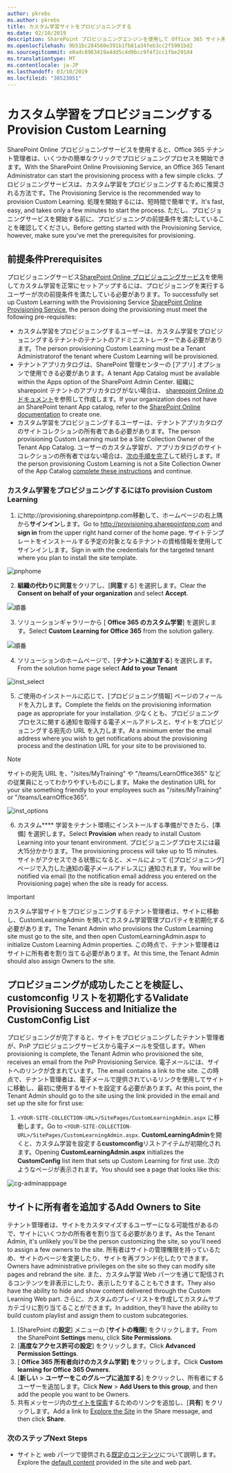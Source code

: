 ```yaml
---
author: pkrebs
ms.author: pkrebs
title: カスタム学習サイトをプロビジョニングする
ms.date: 02/10/2019
description: SharePoint プロビジョニングエンジンを使用して Office 365 サイト用のカスタム学習をプロビジョニングする
ms.openlocfilehash: 9b51bc284560e391b1fb81a34feb3cc2f5901bd2
ms.sourcegitcommit: e0adc8963419a4dd5c4d9bcc9f4f2cc1fbe291d4
ms.translationtype: MT
ms.contentlocale: ja-JP
ms.lasthandoff: 03/10/2019
ms.locfileid: "30523051"
---
```

# <a name="provision-custom-learning"></a><span data-ttu-id="dfc3c-103">カスタム学習をプロビジョニングする</span><span class="sxs-lookup"><span data-stu-id="dfc3c-103">Provision Custom Learning</span></span> 

<span data-ttu-id="dfc3c-104">SharePoint Online プロビジョニングサービスを使用すると、Office 365 テナント管理者は、いくつかの簡単なクリックでプロビジョニングプロセスを開始できます。</span><span class="sxs-lookup"><span data-stu-id="dfc3c-104">With the SharePoint Online Provisioning Service, an Office 365 Tenant Administrator can start the provisioning process with a few simple clicks.</span></span> <span data-ttu-id="dfc3c-105">プロビジョニングサービスは、カスタム学習をプロビジョニングするために推奨される方法です。</span><span class="sxs-lookup"><span data-stu-id="dfc3c-105">The Provisioning Service is the recommended way to provision Custom Learning.</span></span> <span data-ttu-id="dfc3c-106">処理を開始するには、短時間で簡単です。</span><span class="sxs-lookup"><span data-stu-id="dfc3c-106">It's fast, easy, and takes only a few minutes to start the process.</span></span> <span data-ttu-id="dfc3c-107">ただし、プロビジョニングサービスを開始する前に、プロビジョニングの前提条件を満たしていることを確認してください。</span><span class="sxs-lookup"><span data-stu-id="dfc3c-107">Before getting started with the Provisioning Service, however, make sure you've met the prerequisites for provisioning.</span></span>

## <a name="prerequisites"></a><span data-ttu-id="dfc3c-108">前提条件</span><span class="sxs-lookup"><span data-stu-id="dfc3c-108">Prerequisites</span></span>
 
<span data-ttu-id="dfc3c-109">プロビジョニングサービス[SharePoint Online プロビジョニングサービス](https://provisioning.sharepointpnp.com)を使用してカスタム学習を正常にセットアップするには、プロビジョニングを実行するユーザーが次の前提条件を満たしている必要があります。</span><span class="sxs-lookup"><span data-stu-id="dfc3c-109">To successfully set up Custom Learning with the Provisioning Service [SharePoint Online Provisioning Service](https://provisioning.sharepointpnp.com), the person doing the provisioning must meet the following pre-requisites:</span></span> 
 
- <span data-ttu-id="dfc3c-110">カスタム学習をプロビジョニングするユーザーは、カスタム学習をプロビジョニングするテナントのテナントのアドミニストレーターである必要があります。</span><span class="sxs-lookup"><span data-stu-id="dfc3c-110">The person provisioning Custom Learning must be a Tenant Administratorof the tenant where Custom Learning will be provisioned.</span></span>  
- <span data-ttu-id="dfc3c-111">テナントアプリカタログは、SharePoint 管理センターの [アプリ] オプションで使用できる必要があります。</span><span class="sxs-lookup"><span data-stu-id="dfc3c-111">A tenant App Catalog must be available within the Apps option of the SharePoint Admin Center.</span></span> <span data-ttu-id="dfc3c-112">組織に sharepoint テナントのアプリカタログがない場合は、 [sharepoint Online のドキュメント](https://docs.microsoft.com/en-us/sharepoint/use-app-catalog)を参照して作成します。</span><span class="sxs-lookup"><span data-stu-id="dfc3c-112">If your organization does not have an SharePoint tenant App catalog, refer to the [SharePoint Online documentation](https://docs.microsoft.com/en-us/sharepoint/use-app-catalog) to create one.</span></span>  
- <span data-ttu-id="dfc3c-113">カスタム学習をプロビジョニングするユーザーは、テナントアプリカタログのサイトコレクションの所有者である必要があります。</span><span class="sxs-lookup"><span data-stu-id="dfc3c-113">The person provisioning Custom Learning must be a Site Collection Owner of the Tenant App Catalog.</span></span> <span data-ttu-id="dfc3c-114">ユーザーのカスタム学習が、アプリカタログのサイトコレクションの所有者ではない場合は、[次の手順を完了](addappadmin.md)して続行します。</span><span class="sxs-lookup"><span data-stu-id="dfc3c-114">If the person provisioning Custom Learning is not a Site Collection Owner of the App Catalog [complete these instructions](addappadmin.md) and continue.</span></span> 

### <a name="to-provision-custom-learning"></a><span data-ttu-id="dfc3c-115">カスタム学習をプロビジョニングするには</span><span class="sxs-lookup"><span data-stu-id="dfc3c-115">To provision Custom Learning</span></span>

1. <span data-ttu-id="dfc3c-116">にhttp://provisioning.sharepointpnp.com移動して、ホームページの右上隅から**サインイン**します。</span><span class="sxs-lookup"><span data-stu-id="dfc3c-116">Go to http://provisioning.sharepointpnp.com and **sign in** from the upper right hand corner of the home page.</span></span>  <span data-ttu-id="dfc3c-117">サイトテンプレートをインストールする予定の対象となるテナントの資格情報を使用してサインインします。</span><span class="sxs-lookup"><span data-stu-id="dfc3c-117">Sign in with the  credentials for the targeted tenant where you plan to install the site template.</span></span>

![pnphome](media/inst_signin.png)

2. <span data-ttu-id="dfc3c-119">**組織の代わりに同意**をクリアし、[**同意**する] を選択します。</span><span class="sxs-lookup"><span data-stu-id="dfc3c-119">Clear the **Consent on behalf of your organization** and select **Accept**.</span></span>

![順番](media/inst_perms.png)

3. <span data-ttu-id="dfc3c-121">ソリューションギャラリーから [ **Office 365 のカスタム学習**] を選択します。</span><span class="sxs-lookup"><span data-stu-id="dfc3c-121">Select **Custom Learning for Office 365** from the solution gallery.</span></span>

![順番](media/inst_select.png)

4. <span data-ttu-id="dfc3c-123">ソリューションのホームページで、[**テナントに追加する**] を選択します。</span><span class="sxs-lookup"><span data-stu-id="dfc3c-123">From the solution home page select **Add to your Tenant**</span></span>

![inst_select](media/inst_add.png)

5. <span data-ttu-id="dfc3c-125">ご使用のインストールに応じて、[プロビジョニング情報] ページのフィールドを入力します。</span><span class="sxs-lookup"><span data-stu-id="dfc3c-125">Complete the fields on the provisioning information page as appropriate for your installation.</span></span> <span data-ttu-id="dfc3c-126">少なくとも、プロビジョニングプロセスに関する通知を取得する電子メールアドレスと、サイトをプロビジョニングする宛先の URL を入力します。</span><span class="sxs-lookup"><span data-stu-id="dfc3c-126">At a minimum enter the email address where you wish to get notifications about the provisioning process and the destination URL for your site to be provisioned to.</span></span>  
> [!NOTE]
> <span data-ttu-id="dfc3c-127">サイトの宛先 URL を、"/sites/MyTraining" や "/teams/LearnOffice365" などの従業員にとってわかりやすいものにします。</span><span class="sxs-lookup"><span data-stu-id="dfc3c-127">Make the destination URL for your site something friendly to your employees such as "/sites/MyTraining" or "/teams/LearnOffice365".</span></span>

![inst_options](media/inst_options.png)

6. <span data-ttu-id="dfc3c-129">カスタム\*\*\*\* 学習をテナント環境にインストールする準備ができたら、[準備] を選択します。</span><span class="sxs-lookup"><span data-stu-id="dfc3c-129">Select **Provision** when ready to install Custom Learning into your tenant environment.</span></span>  <span data-ttu-id="dfc3c-130">プロビジョニングプロセスには最大15分かかります。</span><span class="sxs-lookup"><span data-stu-id="dfc3c-130">The provisioning process will take up to 15 minutes.</span></span> <span data-ttu-id="dfc3c-131">サイトがアクセスできる状態になると、メールによって ([プロビジョニング] ページで入力した通知の電子メールアドレスに) 通知されます。</span><span class="sxs-lookup"><span data-stu-id="dfc3c-131">You will be notified via email (to the notification email address you entered on the Provisioning page) when the site is ready for access.</span></span> 

> [!IMPORTANT]
> <span data-ttu-id="dfc3c-132">カスタム学習サイトをプロビジョニングするテナント管理者は、サイトに移動し、CustomLearningAdmin を開いてカスタム学習管理プロパティを初期化する必要があります。</span><span class="sxs-lookup"><span data-stu-id="dfc3c-132">The Tenant Admin who provisions the Custom Learning site must go to the site, and then open CustomLearningAdmin.aspx to initialize Custom Learning Admin properties.</span></span> <span data-ttu-id="dfc3c-133">この時点で、テナント管理者はサイトに所有者を割り当てる必要があります。</span><span class="sxs-lookup"><span data-stu-id="dfc3c-133">At this time, the Tenant Admin should also assign Owners to the site.</span></span> 

## <a name="validate-provisioning-success-and-initialize-the-customconfig-list"></a><span data-ttu-id="dfc3c-134">プロビジョニングが成功したことを検証し、customconfig リストを初期化する</span><span class="sxs-lookup"><span data-stu-id="dfc3c-134">Validate Provisioning Success and Initialize the CustomConfig List</span></span>

<span data-ttu-id="dfc3c-135">プロビジョニングが完了すると、サイトをプロビジョニングしたテナント管理者が、PnP プロビジョニングサービスから電子メールを受信します。</span><span class="sxs-lookup"><span data-stu-id="dfc3c-135">When provisioning is complete, the Tenant Admin who provisioned the site, receives an email from the PnP Provisioning Service.</span></span> <span data-ttu-id="dfc3c-136">電子メールには、サイトへのリンクが含まれています。</span><span class="sxs-lookup"><span data-stu-id="dfc3c-136">The email contains a link to the site.</span></span> <span data-ttu-id="dfc3c-137">この時点で、テナント管理者は、電子メールで提供されているリンクを使用してサイトに移動し、最初に使用するサイトを設定する必要があります。</span><span class="sxs-lookup"><span data-stu-id="dfc3c-137">At this point, the Tenant Admin should go to the site using the link provided in the email and set up the site for first use:</span></span>

1. <span data-ttu-id="dfc3c-138">`<YOUR-SITE-COLLECTION-URL>/SitePages/CustomLearningAdmin.aspx` に移動します。</span><span class="sxs-lookup"><span data-stu-id="dfc3c-138">Go to `<YOUR-SITE-COLLECTION-URL>/SitePages/CustomLearningAdmin.aspx`.</span></span> <span data-ttu-id="dfc3c-139">**CustomLearningAdmin**を開くと、カスタム学習を設定する**customconfig**リストアイテムが初期化されます。</span><span class="sxs-lookup"><span data-stu-id="dfc3c-139">Opening **CustomLearningAdmin.aspx** initializes the **CustomConfig** list item that sets up Custom Learning for first use.</span></span> <span data-ttu-id="dfc3c-140">次のようなページが表示されます。</span><span class="sxs-lookup"><span data-stu-id="dfc3c-140">You should see a page that looks like this:</span></span>

![cg-adminapppage](media/cg-adminapppage.png)

## <a name="add-owners-to-site"></a><span data-ttu-id="dfc3c-142">サイトに所有者を追加する</span><span class="sxs-lookup"><span data-stu-id="dfc3c-142">Add Owners to Site</span></span>
<span data-ttu-id="dfc3c-143">テナント管理者は、サイトをカスタマイズするユーザーになる可能性があるので、サイトにいくつかの所有者を割り当てる必要があります。</span><span class="sxs-lookup"><span data-stu-id="dfc3c-143">As the Tenant Admin, it's unlikely you'll be the person customizing the site, so you'll need to assign a few owners to the site.</span></span> <span data-ttu-id="dfc3c-144">所有者はサイトの管理権限を持っているため、サイトのページを変更したり、サイトを再ブランド化したりできます。</span><span class="sxs-lookup"><span data-stu-id="dfc3c-144">Owners have administrative privileges on the site so they can modify site pages and rebrand the site.</span></span> <span data-ttu-id="dfc3c-145">また、カスタム学習 Web パーツを通じて配信されるコンテンツを非表示にしたり、表示したりすることもできます。</span><span class="sxs-lookup"><span data-stu-id="dfc3c-145">They also have the ability to hide and show content delivered through the Custom Learning Web part.</span></span> <span data-ttu-id="dfc3c-146">さらに、カスタムのプレイリストを作成してカスタムサブカテゴリに割り当てることができます。</span><span class="sxs-lookup"><span data-stu-id="dfc3c-146">In addition, they'll have the ability to build custom playlist and assign them to custom subcategories.</span></span>  

1. <span data-ttu-id="dfc3c-147">[SharePoint の**設定**] メニューの [**サイトの権限**] をクリックします。</span><span class="sxs-lookup"><span data-stu-id="dfc3c-147">From the SharePoint **Settings** menu, click **Site Permissions**.</span></span>
2. <span data-ttu-id="dfc3c-148">[**高度なアクセス許可の設定**] をクリックします。</span><span class="sxs-lookup"><span data-stu-id="dfc3c-148">Click **Advanced Permission Settings**.</span></span>
3. <span data-ttu-id="dfc3c-149">[ **Office 365 所有者向けのカスタム学習] を**クリックします。</span><span class="sxs-lookup"><span data-stu-id="dfc3c-149">Click **Custom learning for Office 365 Owners**.</span></span>
4. <span data-ttu-id="dfc3c-150">[**新しい** > **ユーザーをこのグループに追加する**] をクリックし、所有者にするユーザーを追加します。</span><span class="sxs-lookup"><span data-stu-id="dfc3c-150">Click **New** > **Add Users to this group**, and then add the people you want to be Owners.</span></span> 
5. <span data-ttu-id="dfc3c-151">共有メッセージ内の[サイトを探索](https://docs.microsoft.com/en-us/Office365/CustomLearning/custom_explore)するためのリンクを追加し、[**共有**] をクリックします。</span><span class="sxs-lookup"><span data-stu-id="dfc3c-151">Add a link to [Explore the Site](https://docs.microsoft.com/en-us/Office365/CustomLearning/custom_explore) in the Share message, and then click **Share**.</span></span>

### <a name="next-steps"></a><span data-ttu-id="dfc3c-152">次のステップ</span><span class="sxs-lookup"><span data-stu-id="dfc3c-152">Next Steps</span></span>
- <span data-ttu-id="dfc3c-153">サイトと web パーツで提供される[既定のコンテンツ](custom_exploresite.md)について説明します。</span><span class="sxs-lookup"><span data-stu-id="dfc3c-153">Explore the [default content](custom_exploresite.md) provided in the site and web part.</span></span>
